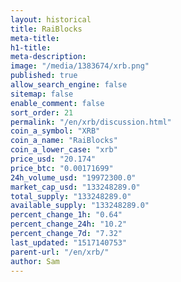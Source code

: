 ```yaml
---
layout: historical
title: RaiBlocks
meta-title: 
h1-title: 
meta-description: 
image: "/media/1383674/xrb.png"
published: true
allow_search_engine: false
sitemap: false
enable_comment: false
sort_order: 21
permalink: "/en/xrb/discussion.html"
coin_a_symbol: "XRB"
coin_a_name: "RaiBlocks"
coin_a_lower_case: "xrb"
price_usd: "20.174"
price_btc: "0.00171699"
24h_volume_usd: "19972300.0"
market_cap_usd: "133248289.0"
total_supply: "133248289.0"
available_supply: "133248289.0"
percent_change_1h: "0.64"
percent_change_24h: "10.2"
percent_change_7d: "7.32"
last_updated: "1517140753"
parent-url: "/en/xrb/"
author: Sam
---
```


